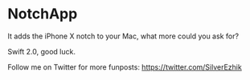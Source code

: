 # NotchApp
It adds the iPhone X notch to your Mac, what more could you ask for?

Swift 2.0, good luck.

Follow me on Twitter for more funposts: https://twitter.com/SilverEzhik

